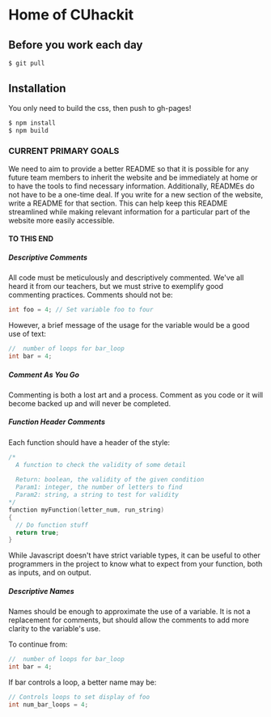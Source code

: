 # Home of CUhackit

## Before you work each day

```bash
$ git pull
```

## Installation

You only need to build the css, then push to gh-pages!

```bash
$ npm install
$ npm build

```
### CURRENT PRIMARY GOALS

  We need to aim to provide a better README so that it is possible for any
future team members to inherit the website and be immediately at home or to
have the tools to find necessary information.
  Additionally, READMEs do not have to be a one-time deal. If you write for 
a new section of the website, write a README for that section. This can help
keep this README streamlined while making relevant information for a particular
part of the website more easily accessible. 

#### TO THIS END
##### Descriptive Comments
  All code must be meticulously and descriptively commented. We've all heard
it from our teachers, but we must strive to exemplify good commenting practices.
Comments should not be:

```c
int foo = 4; // Set variable foo to four
```
   However, a brief message of the usage for the variable would be a good use of 
text:

```c
//  number of loops for bar_loop
int bar = 4; 
```

##### Comment As You Go
 
  Commenting is both a lost art and a process. Comment as you code or it will
become backed up and will never be completed.

##### Function Header Comments

Each function should have a header of the style:

```c
/*
  A function to check the validity of some detail
  
  Return: boolean, the validity of the given condition
  Param1: integer, the number of letters to find
  Param2: string, a string to test for validity 
*/
function myFunction(letter_num, run_string)
{
  // Do function stuff
  return true;
}
```

While Javascript doesn't have strict variable types, 
it can be useful to other programmers in the project
to know what to expect from your function, both as inputs, and on output.

##### Descriptive Names

  Names should be enough to approximate the use of a variable. It is not a
replacement for comments, but should allow the comments to add more clarity
to the variable's use. 

To continue from:

```c 
//  number of loops for bar_loop
int bar = 4;
```

If bar controls a loop, a better name may be:

```c
// Controls loops to set display of foo
int num_bar_loops = 4;
```








